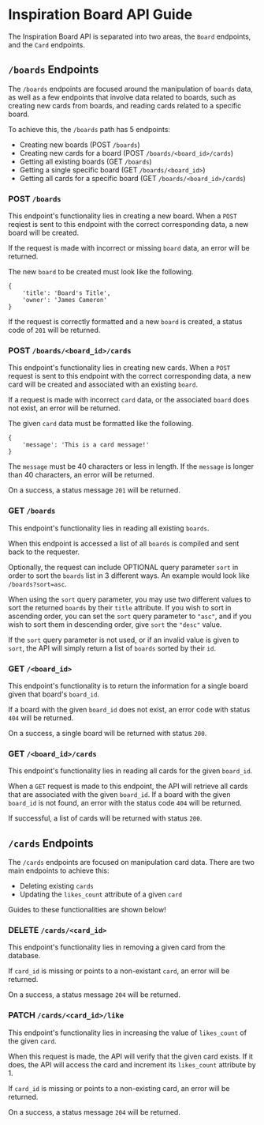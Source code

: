 # Inspiration Board API Guide

The Inspiration Board API is separated into two areas, the `Board` endpoints, and the `Card` endpoints.

## `/boards` Endpoints

The `/boards` endpoints are focused around the manipulation of `boards` data, as well as a few endpoints that involve data related to boards, such as creating new cards from boards, and reading cards related to a specific board.

To achieve this, the `/boards` path has 5 endpoints:
- Creating new boards (POST `/boards`)
- Creating new cards for a board (POST `/boards/<board_id>/cards`)
- Getting all existing boards (GET `/boards`)
- Getting a single specific board (GET `/boards/<board_id>`)
- Getting all cards for a specific board (GET `/boards/<board_id>/cards`)

### POST `/boards`

This endpoint's functionality lies in creating a new board. When a `POST` reqiest is sent to this endpoint with the correct corresponding data, a new board will be created.

If the request is made with incorrect or missing `board` data, an error will be returned.

The new `board` to be created must look like the following.

```
{
    'title': 'Board's Title',
    'owner': 'James Cameron'
}
```

If the request is correctly formatted and a new `board` is created, a status code of `201` will be returned.

### POST `/boards/<board_id>/cards`

This endpoint's functionality lies in creating new cards. When a `POST` request is sent to this endpoint with the correct corresponding data, a new card will be created and associated with an existing `board`.

If a request is made with incorrect `card` data, or the associated `board` does not exist, an error will be returned. 

The given `card` data must be formatted like the following.

```
{
    'message': 'This is a card message!'
}
```

The `message` must be 40 characters or less in length. If the `message` is longer than 40 characters, an error will be returned.

On a success, a status message `201` will be returned.

### GET `/boards`

This endpoint's functionality lies in reading all existing `boards`.

When this endpoint is accessed a list of all `boards` is compiled and sent back to the requester. 

Optionally, the request can include OPTIONAL query parameter `sort` in order to sort the `boards` list in 3 different ways. An example would look like `/boards?sort=asc`.

When using the `sort` query parameter, you may use two different values to sort the returned `boards` by their `title` attribute. If you wish to sort in ascending order, you can set the `sort` query parameter to `"asc"`, and if you wish to sort them in descending order, give `sort` the `"desc"` value.

If the `sort` query parameter is not used, or if an invalid value is given to `sort`, the API will simply return a list of `boards` sorted by their `id`.

### GET `/<board_id>`

This endpoint's functionality is to return the information for a single board given that board's `board_id`.

If a board with the given `board_id` does not exist, an error code with status `404` will be returned.

On a success, a single board will be returned with status `200`.

### GET `/<board_id>/cards`

This endpoint's functionality lies in reading all cards for the given `board_id`.

When a `GET` request is made to this endpoint, the API will retrieve all cards that are associated with the given `board_id`. If a board with the given `board_id` is not found, an error with the status code `404` will be returned.

If successful, a list of cards will be returned with status `200`.

## `/cards` Endpoints

The `/cards` endpoints are focused on manipulation card data. There are two main endpoints to achieve this:
- Deleting existing `cards`
- Updating the `likes_count` attribute of a given `card`

Guides to these functionalities are shown below!

### DELETE `/cards/<card_id>`

This endpoint's functionality lies in removing a given card from the database.

If `card_id` is missing or points to a non-existant `card`, an error will be returned. 

On a success, a status message `204` will be returned.

### PATCH `/cards/<card_id>/like`

This endpoint's functionality lies in increasing the value of `likes_count` of the given `card`.

When this request is made, the API will verify that the given card exists. If it does, the API will access the card and increment its `likes_count` attribute by 1.

If `card_id` is missing or points to a non-existing card, an error will be returned.

On a success, a status message `204` will be returned.
